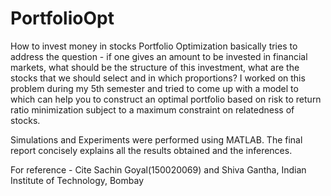 # PortfolioOpt
How to invest money in stocks
Portfolio Optimization basically tries to address the question - if one gives an amount to be invested in financial markets, what should be the structure of this investment, what are the stocks that we should select and in which proportions? I worked on this problem during my 5th semester and tried to come up with a model to which can help you to construct an optimal portfolio based on risk to return ratio minimization subject to a maximum constraint on relatedness of stocks.

Simulations and Experiments were performed using MATLAB. The final report concisely explains all the results obtained and the inferences.

For reference - Cite Sachin Goyal(150020069) and Shiva Gantha, Indian Institute of Technology, Bombay
